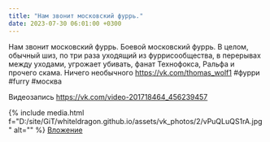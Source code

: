 ```yaml
---
title: "Нам звонит московский фуррь."
date: 2023-07-30 06:01:00 +0300
---
```


Нам звонит московский фуррь.
Боевой московский фуррь.
В целом, обычный шиз, по три раза уходящий из фуррисообщества, в перерывах между уходами, угрожает убивать, фанат Технофокса, Ральфа и прочего скама.
Ничего необычного
https://vk.com/thomas_wolf1
#фурри #furry #москва

Видеозапись
https://vk.com/video-201718464_456239457

{% include media.html f="D:/site/GiT/whiteldragon.github.io/assets/vk_photos/2/vPuQLuQS1rA.jpg" alt="" %}
[Вложение](https://vk.com/video-201718464_456239457)
